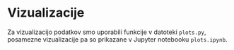 # Vizualizacije

Za vizualizacijo podatkov smo uporabili funkcije v datoteki `plots.py`, posamezne vizualizacije pa so prikazane v Jupyter notebooku `plots.ipynb`.